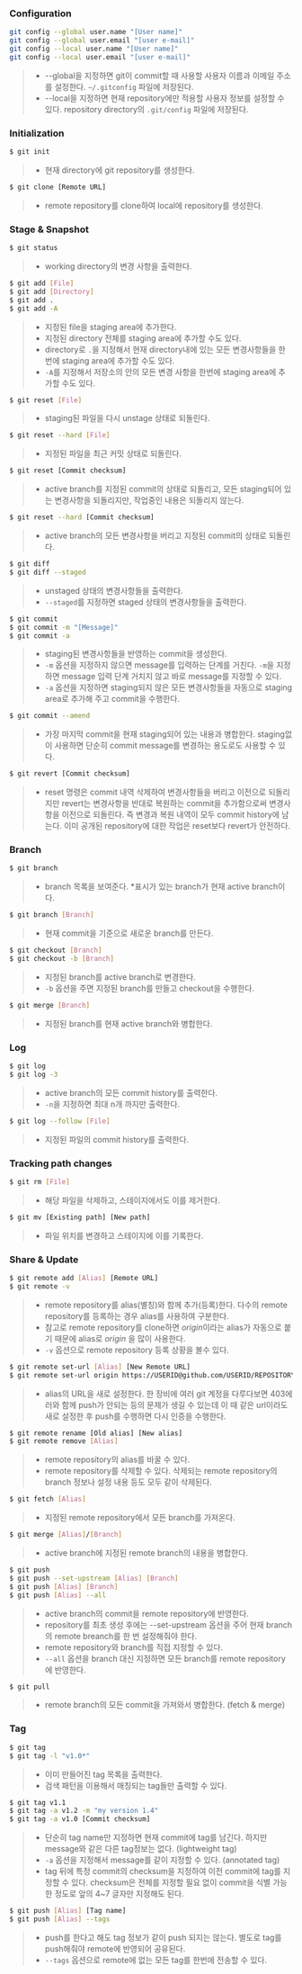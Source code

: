 ### Configuration

```bash
git config --global user.name "[User name]" 
git config --global user.email "[user e-mail]"
git config --local user.name "[User name]" 
git config --local user.email "[user e-mail]"
```

> * --global을 지정하면 git이 commit할 때 사용할 사용자 이름과 이메일 주소를 설정한다. `~/.gitconfig` 파일에 저장된다.
> * --local을 지정하면 현재 repository에만 적용할 사용자 정보를 설정할 수 있다. repository directory의 `.git/config` 파일에 저장된다.

### Initialization

```bash
$ git init
```

> * 현재 directory에 git repository를 생성한다.

```bash
$ git clone [Remote URL]
```

> * remote repository를 clone하여 local에 repository를 생성한다.

### Stage & Snapshot

```bash
$ git status
```

> * working directory의 변경 사항을 출력한다.

```bash
$ git add [File]
$ git add [Directory]
$ git add .
$ git add -A
```

> * 지정된 file을 staging area에 추가한다.
> * 지정된 directory 전체를 staging area에 추가할 수도 있다.
> * directory로 `.`을 지정해서 현재 directory내에 있는 모든 변경사항들을 한번에 staging area에 추가할 수도 있다.
> * `-A`를 지정해서 저장소의 안의 모든 변경 사항을 한번에 staging area에 추가할 수도 있다.

```bash
$ git reset [File]
```

> * staging된 파일을 다시 unstage 상태로 되돌린다.

```bash
$ git reset --hard [File]
```

> * 지정된 파일을 최근 커밋 상태로 되돌린다.

```bash
$ git reset [Commit checksum]
```

> * active branch를 지정된 commit의 상태로 되돌리고, 모든 staging되어 있는 변경사항을 되돌리지만, 작업중인 내용은 되돌리지 않는다.

```bash
$ git reset --hard [Commit checksum]
```

> * active branch의 모든 변경사항을 버리고 지정된 commit의 상태로 되돌린다. 

```bash
$ git diff
$ git diff --staged
```

> * unstaged 상태의 변경사항들을 출력한다.
> * `--staged`를 지정하면 staged 상태의 변경사항들을 출력한다. 

```bash
$ git commit
$ git commit -m "[Message]"
$ git commit -a
```

> * staging된 변경사항들을 반영하는 commit을 생성한다.
> * `-m` 옵션을 지정하지 않으면 message를 입력하는 단계를 거친다. `-m`을 지정하면 message 입력 단계 거치지 않고 바로 message를 지정할 수 있다.
> * `-a` 옵션을 지정하면 staging되지 않은 모든 변경사항들을 자동으로 staging area로 추가해 주고 commit을 수행한다. 

```bash
$ git commit --amend
```

> * 가장 마지막 commit을 현재 staging되어 있는 내용과 병합한다. staging없이 사용하면 단순히 commit message를 변경하는 용도로도 사용할 수 있다.

```bash
$ git revert [Commit checksum]
```

> * reset 명령은 commit 내역 삭제하여 변경사항들을 버리고 이전으로 되돌리지만 revert는 변경사항을 반대로 복원하는 commit을 추가함으로써 변경사항을 이전으로 되돌린다. 즉 변경과 복원 내역이 모두 commit history에 남는다. 이미 공개된 repository에 대한 작업은 reset보다 revert가 안전하다.

### Branch

```bash
$ git branch
```

> * branch 목록을 보여준다. *표시가 있는 branch가 현재 active branch이다.

```bash
$ git branch [Branch]
```

> * 현재 commit을 기준으로 새로운 branch를 만든다.

```bash
$ git checkout [Branch]
$ git checkout -b [Branch]
```

> * 지정된 branch를 active branch로 변경한다.
> * `-b` 옵션을 주면 지정된 branch를 만들고 checkout을 수행한다.

```bash
$ git merge [Branch]
```

> * 지정된 branch를 현재 active branch와 병합한다.

### Log

```bash
$ git log
$ git log -3
```

> * active branch의 모든 commit history를 출력한다.
> * `-n`을 지정하면 최대 n개 까지만 출력한다.

```bash
$ git log --follow [File]
```

> * 지정된 파일의 commit history를 출력한다.

### Tracking path changes

```bash
$ git rm [File]
```

> * 해당 파일을 삭제하고, 스테이지에서도 이를 제거한다.

```bash
$ git mv [Existing path] [New path]
```

> * 파일 위치를 변경하고 스테이지에 이를 기록한다.

### Share & Update

```bash
$ git remote add [Alias] [Remote URL]
$ git remote -v
```

> * remote repository를 alias(별칭)와 함께 추가(등록)한다. 다수의 remote repository를 등록하는 경우 alias를 사용하여 구분한다.
> * 참고로 remote repository를 clone하면 *origin*이라는 alias가 자동으로 붙기 때문에 alias로 *origin* 을 많이 사용한다.
> * `-v` 옵션으로 remote repository 등록 상황을 볼수 있다.

```bash
$ git remote set-url [Alias] [New Remote URL]
$ git remote set-url origin https://USERID@github.com/USERID/REPOSITORY.git
```

> * alias의 URL을 새로 설정한다. 한 장비에 여러 git 계정을 다루다보면 403에러와 함께 push가 안되는 등의 문제가 생길 수 있는데 이 때 같은 url이라도 새로 설정한 후 push를 수행하면 다시 인증을 수행한다.

```bash
$ git remote rename [Old alias] [New alias]
$ git remote remove [Alias]
```

> * remote repository의 alias를 바꿀 수 있다.
> * remote repository를 삭제할 수 있다. 삭제되는 remote repository의 branch 정보나 설정 내용 등도 모두 같이 삭제된다.

```bash
$ git fetch [Alias]
```

> * 지정된 remote repository에서 모든 branch를 가져온다.

```bash
$ git merge [Alias]/[Branch]
```

> * active branch에 지정된 remote branch의 내용을 병합한다.

```bash
$ git push
$ git push --set-upstream [Alias] [Branch]
$ git push [Alias] [Branch]
$ git push [Alias] --all
```

> * active branch의 commit을 remote repository에 반영한다.
> * repository를 최초 생성 후에는 --set-upstream 옵션을 주어 현재 branch의 remote breanch를 한 번 설정해줘야 한다.
> * remote repository와 branch를 직접 지정할 수 있다.
> * `--all` 옵션을 branch 대신 지정하면 모든 branch를 remote repository에 반영한다.
```bash
$ git pull
```

> * remote branch의 모든 commit을 가져와서 병합한다. (fetch & merge)

### Tag

```bash
$ git tag
$ git tag -l "v1.0*"
```

> * 이미 만들어진 tag 목록을 출력한다.
> * 검색 패턴을 이용해서 매칭되는 tag들만 출력할 수 있다.

```bash
$ git tag v1.1
$ git tag -a v1.2 -m "my version 1.4"
$ git tag -a v1.0 [Commit checksum]
```

> * 단순히 tag name만 지정하면 현재 commit에 tag를 남긴다. 하지만 message와 같은 다른 tag정보는 없다. (lightweight tag)
> * `-a` 옵션을 지정해서 message를 같이 지정할 수 있다. (annotated tag)
> * tag 뒤에 특정 commit의 checksum을 지정하여 이전 commit에 tag를 지정할 수 있다. checksum은 전체를 지정할 필요 없이 commit을 식별 가능한 정도로 앞의 4~7 글자만 지정해도 된다.

```bash
$ git push [Alias] [Tag name]
$ git push [Alias] --tags
```

> * push를 한다고 해도 tag 정보가 같이 push 되지는 않는다. 별도로 tag를 push해줘야 remote에 반영되어 공유된다.
> * `--tags` 옵션으로 remote에 없는 모든 tag를 한번에 전송할 수 있다.
